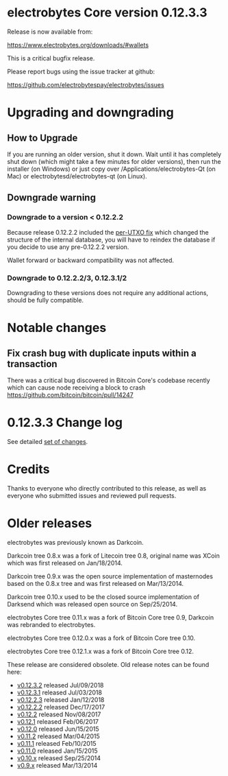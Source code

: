 electrobytes Core version 0.12.3.3
==========================

Release is now available from:

  <https://www.electrobytes.org/downloads/#wallets>

This is a critical bugfix release.

Please report bugs using the issue tracker at github:

  <https://github.com/electrobytespay/electrobytes/issues>


Upgrading and downgrading
=========================

How to Upgrade
--------------

If you are running an older version, shut it down. Wait until it has completely
shut down (which might take a few minutes for older versions), then run the
installer (on Windows) or just copy over /Applications/electrobytes-Qt (on Mac) or
electrobytesd/electrobytes-qt (on Linux).

Downgrade warning
-----------------

### Downgrade to a version < 0.12.2.2

Because release 0.12.2.2 included the [per-UTXO fix](release-notes/electrobytes/release-notes-0.12.2.2.md#per-utxo-fix)
which changed the structure of the internal database, you will have to reindex
the database if you decide to use any pre-0.12.2.2 version.

Wallet forward or backward compatibility was not affected.

### Downgrade to 0.12.2.2/3, 0.12.3.1/2

Downgrading to these versions does not require any additional actions, should be
fully compatible.


Notable changes
===============

Fix crash bug with duplicate inputs within a transaction
--------------------------------------------------------

There was a critical bug discovered in Bitcoin Core's codebase recently which
can cause node receiving a block to crash https://github.com/bitcoin/bitcoin/pull/14247

0.12.3.3 Change log
===================

See detailed [set of changes](https://github.com/electrobytespay/electrobytes/compare/v0.12.3.2...electrobytespay:v0.12.3.3).

Credits
=======

Thanks to everyone who directly contributed to this release,
as well as everyone who submitted issues and reviewed pull requests.


Older releases
==============

electrobytes was previously known as Darkcoin.

Darkcoin tree 0.8.x was a fork of Litecoin tree 0.8, original name was XCoin
which was first released on Jan/18/2014.

Darkcoin tree 0.9.x was the open source implementation of masternodes based on
the 0.8.x tree and was first released on Mar/13/2014.

Darkcoin tree 0.10.x used to be the closed source implementation of Darksend
which was released open source on Sep/25/2014.

electrobytes Core tree 0.11.x was a fork of Bitcoin Core tree 0.9,
Darkcoin was rebranded to electrobytes.

electrobytes Core tree 0.12.0.x was a fork of Bitcoin Core tree 0.10.

electrobytes Core tree 0.12.1.x was a fork of Bitcoin Core tree 0.12.

These release are considered obsolete. Old release notes can be found here:

- [v0.12.3.2](https://github.com/electrobytespay/electrobytes/blob/master/doc/release-notes/electrobytes/release-notes-0.12.3.2.md) released Jul/09/2018
- [v0.12.3.1](https://github.com/electrobytespay/electrobytes/blob/master/doc/release-notes/electrobytes/release-notes-0.12.3.1.md) released Jul/03/2018
- [v0.12.2.3](https://github.com/electrobytespay/electrobytes/blob/master/doc/release-notes/electrobytes/release-notes-0.12.2.3.md) released Jan/12/2018
- [v0.12.2.2](https://github.com/electrobytespay/electrobytes/blob/master/doc/release-notes/electrobytes/release-notes-0.12.2.2.md) released Dec/17/2017
- [v0.12.2](https://github.com/electrobytespay/electrobytes/blob/master/doc/release-notes/electrobytes/release-notes-0.12.2.md) released Nov/08/2017
- [v0.12.1](https://github.com/electrobytespay/electrobytes/blob/master/doc/release-notes/electrobytes/release-notes-0.12.1.md) released Feb/06/2017
- [v0.12.0](https://github.com/electrobytespay/electrobytes/blob/master/doc/release-notes/electrobytes/release-notes-0.12.0.md) released Jun/15/2015
- [v0.11.2](https://github.com/electrobytespay/electrobytes/blob/master/doc/release-notes/electrobytes/release-notes-0.11.2.md) released Mar/04/2015
- [v0.11.1](https://github.com/electrobytespay/electrobytes/blob/master/doc/release-notes/electrobytes/release-notes-0.11.1.md) released Feb/10/2015
- [v0.11.0](https://github.com/electrobytespay/electrobytes/blob/master/doc/release-notes/electrobytes/release-notes-0.11.0.md) released Jan/15/2015
- [v0.10.x](https://github.com/electrobytespay/electrobytes/blob/master/doc/release-notes/electrobytes/release-notes-0.10.0.md) released Sep/25/2014
- [v0.9.x](https://github.com/electrobytespay/electrobytes/blob/master/doc/release-notes/electrobytes/release-notes-0.9.0.md) released Mar/13/2014

